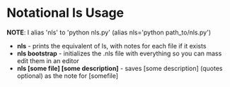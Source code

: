 # Notational ls Usage
**NOTE**: I alias 'nls' to 'python nls.py' (alias nls='python path_to/nls.py')

* **nls** - prints the equivalent of ls, with notes for each file if it exists
* **nls bootstrap** - initializes the .nls file with everything so you can mass edit them in an editor
* <b>nls [some file] [some description]</b> - saves \[some description\] (quotes optional) as the note for [somefile]

